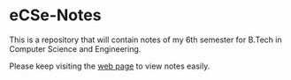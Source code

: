 # eCSe-Notes
This is a repository that will contain notes of my 6th semester for B.Tech in Computer Science and Engineering.

Please keep visiting the [web page](https://sahilbansal17.github.io/eCSe-Notes/) to view notes easily.